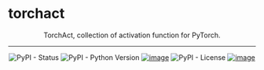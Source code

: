 # torchact

<div align="center">

TorchAct, collection of activation function for PyTorch.

---
![PyPI - Status](https://img.shields.io/pypi/status/torchact)
![PyPI - Python Version](https://img.shields.io/pypi/pyversions/torchact)
[![image](https://badge.fury.io/py/torchact.svg)](https://badge.fury.io/py/torchact)
![PyPI - License](https://img.shields.io/pypi/l/torchact?color=blue)
[![image](https://img.shields.io/badge/code%20style-black-000000.svg)](https://github.com/psf/black)

</div>
